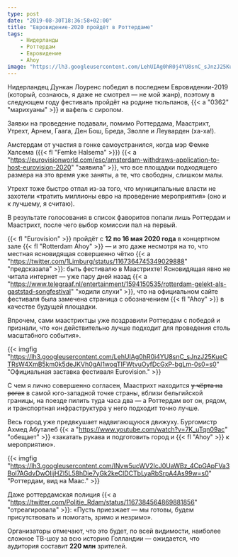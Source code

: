 ```yaml
---
type: post
date: "2019-08-30T18:36:58+02:00"
title: "Евровидение-2020 пройдёт в Роттердаме"
tags:
    - Нидерланды
    - Роттердам
    - Евровидение
    - Ahoy
image: "https://lh3.googleusercontent.com/LehUIAg0hR0j4YU8snC_sJnzJ25KueCTRsW4XmB5km0k5deJKVh0gAl1woqTIFWtvuOyfDcGxP-bgLm-0s0=s0"
---
```


Нидерландец Дункан Лоуренс победил в последнем Евровидении-2019 (который, сознаюсь, я даже не смотрел — не мой жанр), поэтому в следующем году фестиваль пройдёт на родине тюльпанов, {{< a "0362" "марихуаны" >}} и вафель с сиропом.

Заявки на проведение подавали, помимо Роттердама, Маастрихт, Утрехт, Арнем, Гаага, Ден Бош, Бреда, Зволле и Леуварден (ха-ха!).

Амстердам от участия в гонке самоустранился, когда мэр Фемке Халсема ({{< fl "Femke Halsema" >}}) {{< a "https://eurovisionworld.com/esc/amsterdam-withdraws-application-to-host-eurovision-2020" "заявила" >}}, что все площадки подходящего размера на это время уже заняты, а те, что свободны, слишком малы.

<!--more-->

Утрехт тоже быстро отпал из-за того, что муниципальные власти не захотели «тратить миллионы евро на проведение мероприятия» (оно и к лучшему, я считаю).

В результате голосования в список фаворитов попали лишь Роттердам и Маастрихт, после чего выбор комиссии пал на первый.

{{< fl "Eurovision" >}} пройдёт с **12 по 16 мая 2020 года** в концертном зале {{< fl "Rotterdam Ahoy" >}} — и это даже несмотря на то, что местная ясновидящая совершенно чётко {{< a "https://twitter.com/1Limburg/status/1167364745349029888" "предсказала" >}}: быть фестивалю в Маастрихте! Ясновидящая явно не читала интернет — уже пару дней назад {{< a "https://www.telegraaf.nl/entertainment/1594150535/rotterdam-gelekt-als-gaststad-songfestival" "ходили слухи" >}}, что на официальном сайте фестиваля была замечена страница с обозначением {{< fl "Ahoy" >}} в качестве будущей площадки.

Впрочем, сами маастрихтцы уже поздравили Роттердам с победой и признали, что «он действительно лучше подходит для проведения столь масштабного события».

{{< imgfig "https://lh3.googleusercontent.com/LehUIAg0hR0j4YU8snC_sJnzJ25KueCTRsW4XmB5km0k5deJKVh0gAl1woqTIFWtvuOyfDcGxP-bgLm-0s0=s0" "Официальная заставка фестиваля Eurovision." >}}

С чем я лично совершенно согласен, Маастрихт находится ~~у чёрта на рогах~~ в самой юго-западной точке страны, вблизи бельгийской границы, на поезде пилить туда часа два — а Роттердам вот он, рядом, и транспортная инфраструктура у него подходит точно лучше.

Весь город уже предвкушает надвигающуюся движуху. Бургомистр Ахмед Абуталеб {{< a "https://www.youtube.com/watch?v=7K_uTqn09ac" "обещает" >}} «закатать рукава и подготовить город и {{< fl "Ahoy" >}} к мероприятию».

{{< imgfig "https://lh3.googleusercontent.com/lNvw5ucWV2IcJ0UaWBz_4CpGApFVa3Bol7AGdvDwOIijHZl5L58hDie7yGk2keClDCTbLyaRbSrpA4As99w=s0" "Роттердам, вид на Маас." >}}

Даже роттердамская полиция {{< a "https://twitter.com/Politie_Rdam/status/1167384564869881856" "отреагировала" >}}: «Пусть приезжает — мы готовы, будем присутствовать и помогать, зримо и незримо».

Организаторы отмечают, что это будет, по всей видимости, наиболее сложное ТВ-шоу за всю историю Голландии — ожидается, что аудитория составит **220 млн** зрителей.
